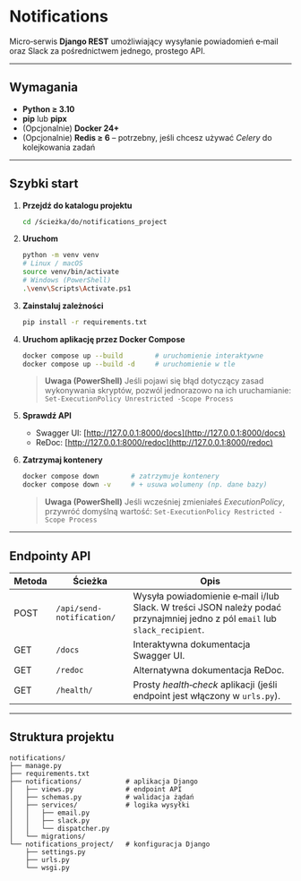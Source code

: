 # Notifications

Micro‑serwis **Django REST** umożliwiający wysyłanie powiadomień e‑mail oraz Slack za pośrednictwem jednego, prostego API.

---

## Wymagania

* **Python ≥ 3.10**
* **pip** lub **pipx**
* (Opcjonalnie) **Docker 24+**
* (Opcjonalnie) **Redis ≥ 6** – potrzebny, jeśli chcesz używać *Celery* do kolejkowania zadań

---

## Szybki start

1. **Przejdź do katalogu projektu**

   ```bash
   cd /ścieżka/do/notifications_project
   ```

2. **Uruchom**

   ```bash
   python -m venv venv
   # Linux / macOS
   source venv/bin/activate
   # Windows (PowerShell)
   .\venv\Scripts\Activate.ps1
   ```

3. **Zainstaluj zależności**

   ```bash
   pip install -r requirements.txt
   ```

4. **Uruchom aplikację przez Docker Compose**

   ```bash
   docker compose up --build        # uruchomienie interaktywne
   docker compose up --build -d     # uruchomienie w tle
   ```

   > **Uwaga (PowerShell)**
   > Jeśli pojawi się błąd dotyczący zasad wykonywania skryptów, pozwól jednorazowo na ich
   > uruchamianie:
   > `Set-ExecutionPolicy Unrestricted -Scope Process`

5. **Sprawdź API**

   * Swagger UI: [http://127.0.0.1:8000/docs](http://127.0.0.1:8000/docs)
   * ReDoc:      [http://127.0.0.1:8000/redoc](http://127.0.0.1:8000/redoc)

6. **Zatrzymaj kontenery**

   ```bash
   docker compose down        # zatrzymuje kontenery
   docker compose down -v     # + usuwa wolumeny (np. dane bazy)
   ```

   > **Uwaga (PowerShell)**
   > Jeśli wcześniej zmieniałeś *ExecutionPolicy*, przywróć domyślną wartość:
   > `Set-ExecutionPolicy Restricted -Scope Process`

---

## Endpointy API

| Metoda | Ścieżka                   | Opis                                                                                                                        |
| ------ | ------------------------- | --------------------------------------------------------------------------------------------------------------------------- |
| POST   | `/api/send-notification/` | Wysyła powiadomienie e‑mail i/lub Slack. W treści JSON należy podać przynajmniej jedno z pól `email` lub `slack_recipient`. |
| GET    | `/docs`                   | Interaktywna dokumentacja Swagger UI.                                                                                       |
| GET    | `/redoc`                  | Alternatywna dokumentacja ReDoc.                                                                                            |
| GET    | `/health/`                | Prosty *health‑check* aplikacji (jeśli endpoint jest włączony w `urls.py`).                                                 |

---

## Struktura projektu

```
notifications/
├── manage.py
├── requirements.txt
├── notifications/           # aplikacja Django
│   ├── views.py             # endpoint API
│   ├── schemas.py           # walidacja żądań
│   ├── services/            # logika wysyłki
│   │   ├── email.py
│   │   ├── slack.py
│   │   └── dispatcher.py
│   └── migrations/
└── notifications_project/   # konfiguracja Django
    ├── settings.py
    ├── urls.py
    └── wsgi.py
```
